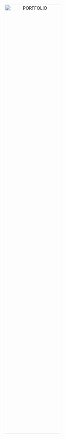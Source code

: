 <!-- Simulated Large Full-Width Button -->
<p align="center">
  <a href="https://kisugezportfolio.vercel.app/" target="_blank">
    <img src="https://img.shields.io/badge/PORTFOLIO-%20-ffffff?style=for-the-badge&labelColor=A67B5B&color=A67B5B&logoWidth=0&longCache=true" alt="PORTFOLIO" width="60%" />
  </a>
</p>
